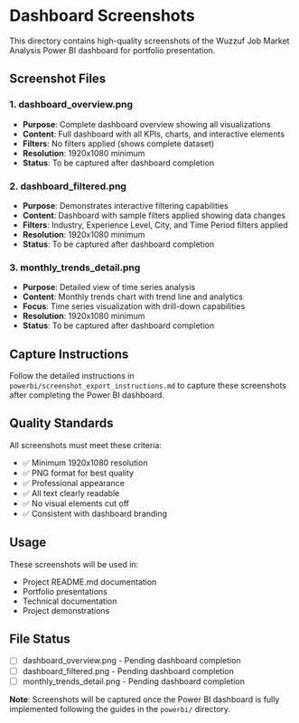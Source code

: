 # Dashboard Screenshots

This directory contains high-quality screenshots of the Wuzzuf Job Market Analysis Power BI dashboard for portfolio presentation.

## Screenshot Files

### 1. dashboard_overview.png
- **Purpose**: Complete dashboard overview showing all visualizations
- **Content**: Full dashboard with all KPIs, charts, and interactive elements
- **Filters**: No filters applied (shows complete dataset)
- **Resolution**: 1920x1080 minimum
- **Status**: To be captured after dashboard completion

### 2. dashboard_filtered.png  
- **Purpose**: Demonstrates interactive filtering capabilities
- **Content**: Dashboard with sample filters applied showing data changes
- **Filters**: Industry, Experience Level, City, and Time Period filters applied
- **Resolution**: 1920x1080 minimum
- **Status**: To be captured after dashboard completion

### 3. monthly_trends_detail.png
- **Purpose**: Detailed view of time series analysis
- **Content**: Monthly trends chart with trend line and analytics
- **Focus**: Time series visualization with drill-down capabilities
- **Resolution**: 1920x1080 minimum
- **Status**: To be captured after dashboard completion

## Capture Instructions

Follow the detailed instructions in `powerbi/screenshot_export_instructions.md` to capture these screenshots after completing the Power BI dashboard.

## Quality Standards

All screenshots must meet these criteria:
- ✅ Minimum 1920x1080 resolution
- ✅ PNG format for best quality
- ✅ Professional appearance
- ✅ All text clearly readable
- ✅ No visual elements cut off
- ✅ Consistent with dashboard branding

## Usage

These screenshots will be used in:
- Project README.md documentation
- Portfolio presentations
- Technical documentation
- Project demonstrations

## File Status

- [ ] dashboard_overview.png - Pending dashboard completion
- [ ] dashboard_filtered.png - Pending dashboard completion  
- [ ] monthly_trends_detail.png - Pending dashboard completion

**Note**: Screenshots will be captured once the Power BI dashboard is fully implemented following the guides in the `powerbi/` directory.